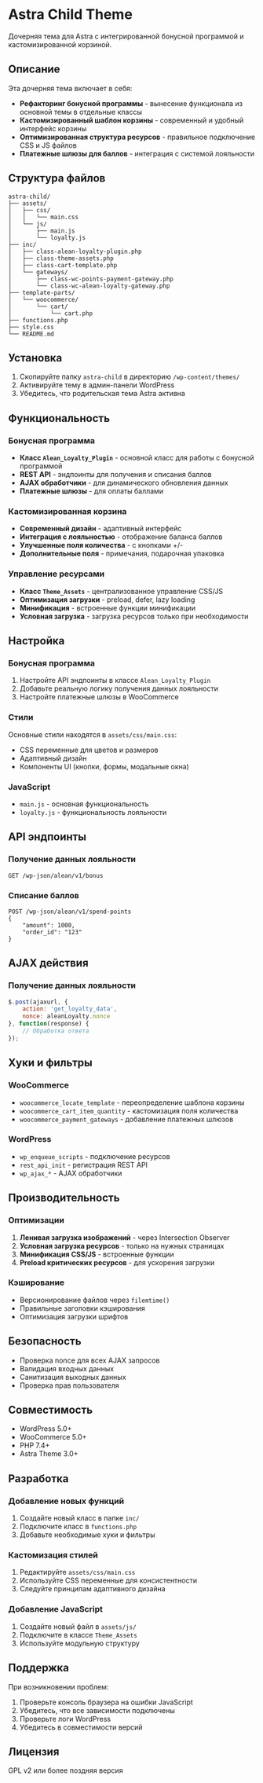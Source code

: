 # Astra Child Theme

Дочерняя тема для Astra с интегрированной бонусной программой и кастомизированной корзиной.

## Описание

Эта дочерняя тема включает в себя:

- **Рефакторинг бонусной программы** - вынесение функционала из основной темы в отдельные классы
- **Кастомизированный шаблон корзины** - современный и удобный интерфейс корзины
- **Оптимизированная структура ресурсов** - правильное подключение CSS и JS файлов
- **Платежные шлюзы для баллов** - интеграция с системой лояльности

## Структура файлов

```
astra-child/
├── assets/
│   ├── css/
│   │   └── main.css
│   └── js/
│       ├── main.js
│       └── loyalty.js
├── inc/
│   ├── class-alean-loyalty-plugin.php
│   ├── class-theme-assets.php
│   ├── class-cart-template.php
│   └── gateways/
│       ├── class-wc-points-payment-gateway.php
│       └── class-wc-alean-loyalty-gateway.php
├── template-parts/
│   └── woocommerce/
│       └── cart/
│           └── cart.php
├── functions.php
├── style.css
└── README.md
```

## Установка

1. Скопируйте папку `astra-child` в директорию `/wp-content/themes/`
2. Активируйте тему в админ-панели WordPress
3. Убедитесь, что родительская тема Astra активна

## Функциональность

### Бонусная программа

- **Класс `Alean_Loyalty_Plugin`** - основной класс для работы с бонусной программой
- **REST API** - эндпоинты для получения и списания баллов
- **AJAX обработчики** - для динамического обновления данных
- **Платежные шлюзы** - для оплаты баллами

### Кастомизированная корзина

- **Современный дизайн** - адаптивный интерфейс
- **Интеграция с лояльностью** - отображение баланса баллов
- **Улучшенные поля количества** - с кнопками +/- 
- **Дополнительные поля** - примечания, подарочная упаковка

### Управление ресурсами

- **Класс `Theme_Assets`** - централизованное управление CSS/JS
- **Оптимизация загрузки** - preload, defer, lazy loading
- **Минификация** - встроенные функции минификации
- **Условная загрузка** - загрузка ресурсов только при необходимости

## Настройка

### Бонусная программа

1. Настройте API эндпоинты в классе `Alean_Loyalty_Plugin`
2. Добавьте реальную логику получения данных лояльности
3. Настройте платежные шлюзы в WooCommerce

### Стили

Основные стили находятся в `assets/css/main.css`:

- CSS переменные для цветов и размеров
- Адаптивный дизайн
- Компоненты UI (кнопки, формы, модальные окна)

### JavaScript

- `main.js` - основная функциональность
- `loyalty.js` - функциональность лояльности

## API эндпоинты

### Получение данных лояльности
```
GET /wp-json/alean/v1/bonus
```

### Списание баллов
```
POST /wp-json/alean/v1/spend-points
{
    "amount": 1000,
    "order_id": "123"
}
```

## AJAX действия

### Получение данных лояльности
```javascript
$.post(ajaxurl, {
    action: 'get_loyalty_data',
    nonce: aleanLoyalty.nonce
}, function(response) {
    // Обработка ответа
});
```

## Хуки и фильтры

### WooCommerce
- `woocommerce_locate_template` - переопределение шаблона корзины
- `woocommerce_cart_item_quantity` - кастомизация поля количества
- `woocommerce_payment_gateways` - добавление платежных шлюзов

### WordPress
- `wp_enqueue_scripts` - подключение ресурсов
- `rest_api_init` - регистрация REST API
- `wp_ajax_*` - AJAX обработчики

## Производительность

### Оптимизации

1. **Ленивая загрузка изображений** - через Intersection Observer
2. **Условная загрузка ресурсов** - только на нужных страницах
3. **Минификация CSS/JS** - встроенные функции
4. **Preload критических ресурсов** - для ускорения загрузки

### Кэширование

- Версионирование файлов через `filemtime()`
- Правильные заголовки кэширования
- Оптимизация загрузки шрифтов

## Безопасность

- Проверка nonce для всех AJAX запросов
- Валидация входных данных
- Санитизация выходных данных
- Проверка прав пользователя

## Совместимость

- WordPress 5.0+
- WooCommerce 5.0+
- PHP 7.4+
- Astra Theme 3.0+

## Разработка

### Добавление новых функций

1. Создайте новый класс в папке `inc/`
2. Подключите класс в `functions.php`
3. Добавьте необходимые хуки и фильтры

### Кастомизация стилей

1. Редактируйте `assets/css/main.css`
2. Используйте CSS переменные для консистентности
3. Следуйте принципам адаптивного дизайна

### Добавление JavaScript

1. Создайте новый файл в `assets/js/`
2. Подключите в классе `Theme_Assets`
3. Используйте модульную структуру

## Поддержка

При возникновении проблем:

1. Проверьте консоль браузера на ошибки JavaScript
2. Убедитесь, что все зависимости подключены
3. Проверьте логи WordPress
4. Убедитесь в совместимости версий

## Лицензия

GPL v2 или более поздняя версия